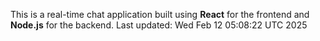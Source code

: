 This is a real-time chat application built using **React** for the frontend and **Node.js** for the backend.
Last updated: Wed Feb 12 05:08:22 UTC 2025
